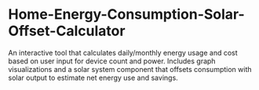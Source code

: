 # Home-Energy-Consumption-Solar-Offset-Calculator
An interactive tool that calculates daily/monthly energy usage and cost based on user input for device count and power. Includes graph visualizations and a solar system component that offsets consumption with solar output to estimate net energy use and savings.
